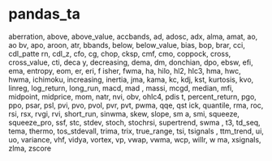 # pandas_ta
aberration, above, above_value, accbands, ad, adosc, adx, alma, amat, ao, ao bv, apo, aroon, atr, bbands, below, below_value, bias, bop, brar, cci, cdl_patte rn, cdl_z, cfo, cg, chop, cksp, cmf, cmo, coppock, cross, cross_value, cti, deca y, decreasing, dema, dm, donchian, dpo, ebsw, efi, ema, entropy, eom, er, eri, f isher, fwma, ha, hilo, hl2, hlc3, hma, hwc, hwma, ichimoku, increasing, inertia,  jma, kama, kc, kdj, kst, kurtosis, kvo, linreg, log_return, long_run, macd, mad , massi, mcgd, median, mfi, midpoint, midprice, mom, natr, nvi, obv, ohlc4, pdis t, percent_return, pgo, ppo, psar, psl, pvi, pvo, pvol, pvr, pvt, pwma, qqe, qst ick, quantile, rma, roc, rsi, rsx, rvgi, rvi, short_run, sinwma, skew, slope, sm a, smi, squeeze, squeeze_pro, ssf, stc, stdev, stoch, stochrsi, supertrend, swma , t3, td_seq, tema, thermo, tos_stdevall, trima, trix, true_range, tsi, tsignals , ttm_trend, ui, uo, variance, vhf, vidya, vortex, vp, vwap, vwma, wcp, willr, w ma, xsignals, zlma, zscore

